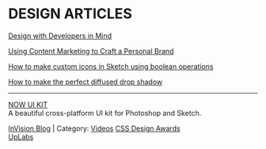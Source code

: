 # DESIGN ARTICLES

[Design with Developers in Mind](http://blog.invisionapp.com/design-with-developers-in-mind/)

[Using Content Marketing to Craft a Personal Brand](http://blog.invisionapp.com/content-marketing-personal-brand/)

[How to make custom icons in Sketch using boolean operations](http://blog.invisionapp.com/how-to-make-custom-icons-in-sketch-using-boolean-operations/)

 [How to make the perfect diffused drop shadow](http://blog.invisionapp.com/how-to-make-the-perfect-diffused-drop-shadow/)<br />

___

[NOW UI KIT](https://www.invisionapp.com/now)<br />
A beautiful cross-platform UI kit for Photoshop and Sketch.

[InVision Blog](http://blog.invisionapp.com/) | Category: [Videos](http://blog.invisionapp.com/category/video/)
[CSS Design Awards](http://www.cssdesignawards.com/)<br />
[UpLabs](https://www.uplabs.com/)<br />
